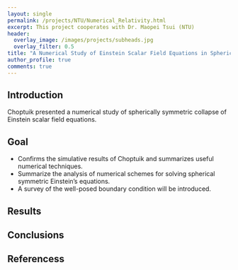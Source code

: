 ```yaml
---
layout: single
permalink: /projects/NTU/Numerical_Relativity.html
excerpt: This project cooperates with Dr. Maopei Tsui (NTU)
header:
  overlay_image: /images/projects/subheads.jpg
  overlay_filter: 0.5
title: "A Numerical Study of Einstein Scalar Field Equations in Spherically Symmetric Spacetime"
author_profile: true
comments: true
---
```


## Introduction
Choptuik presented a numerical study of spherically symmetric collapse of Einstein scalar field equations. 

## Goal
   * Confirms the simulative results of Choptuik and summarizes useful numerical techniques.
   * Summarize the analysis of numerical schemes for solving spherical symmetric Einstein’s equations.
   * A survey of the well-posed boundary condition will be introduced.

## Results


## Conclusions


## Referencess